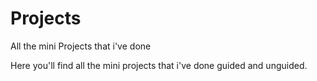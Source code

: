 # Projects
All the mini Projects that i've done

Here you'll find all the mini projects that i've done guided and unguided.
